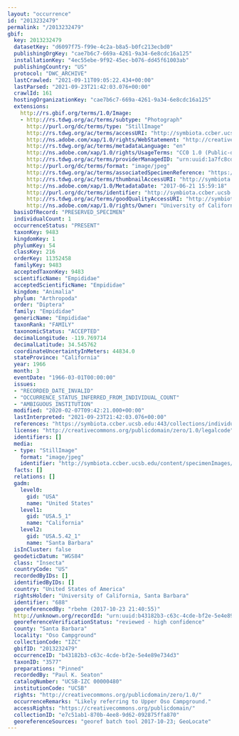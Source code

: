 ```yaml
---
layout: "occurrence"
id: "2013232479"
permalink: "/2013232479"
gbif:
  key: 2013232479
  datasetKey: "d6097f75-f99e-4c2a-b8a5-b0fc213ecbd0"
  publishingOrgKey: "cae7b6c7-669a-4261-9a34-6e8cdc16a125"
  installationKey: "4ec55ebe-9f92-45ec-b076-dd45f61003ab"
  publishingCountry: "US"
  protocol: "DWC_ARCHIVE"
  lastCrawled: "2021-09-11T09:05:22.434+00:00"
  lastParsed: "2021-09-23T21:42:03.076+00:00"
  crawlId: 161
  hostingOrganizationKey: "cae7b6c7-669a-4261-9a34-6e8cdc16a125"
  extensions:
    http://rs.gbif.org/terms/1.0/Image:
    - http://rs.tdwg.org/ac/terms/subtype: "Photograph"
      http://purl.org/dc/terms/type: "StillImage"
      http://rs.tdwg.org/ac/terms/accessURI: "http://symbiota.ccber.ucsb.edu/content/specimenImages/UCSB_IZC/UCSB-IZC00000/UCSB-IZC_00000480_1498085958_lg.jpg"
      http://ns.adobe.com/xap/1.0/rights/WebStatement: "http://creativecommons.org/publicdomain/zero/1.0/"
      http://rs.tdwg.org/ac/terms/metadataLanguage: "en"
      http://ns.adobe.com/xap/1.0/rights/UsageTerms: "CC0 1.0 (Public-domain)"
      http://rs.tdwg.org/ac/terms/providerManagedID: "urn:uuid:1a7fc8cd-0857-4e51-ade0-e21bb22774e6"
      http://purl.org/dc/terms/format: "image/jpeg"
      http://rs.tdwg.org/ac/terms/associatedSpecimenReference: "https://symbiota.ccber.ucsb.edu:443/collections/individual/index.php?occid=688"
      http://rs.tdwg.org/ac/terms/thumbnailAccessURI: "http://symbiota.ccber.ucsb.edu/content/specimenImages/UCSB_IZC/UCSB-IZC00000/UCSB-IZC_00000480_1498085958_tn.jpg"
      http://ns.adobe.com/xap/1.0/MetadataDate: "2017-06-21 15:59:18"
      http://purl.org/dc/terms/identifier: "http://symbiota.ccber.ucsb.edu/content/specimenImages/UCSB_IZC/UCSB-IZC00000/UCSB-IZC_00000480_1498085958_lg.jpg"
      http://rs.tdwg.org/ac/terms/goodQualityAccessURI: "http://symbiota.ccber.ucsb.edu/content/specimenImages/UCSB_IZC/UCSB-IZC00000/UCSB-IZC_00000480_1498085958.jpg"
      http://ns.adobe.com/xap/1.0/rights/Owner: "University of California, Santa Barbara"
  basisOfRecord: "PRESERVED_SPECIMEN"
  individualCount: 1
  occurrenceStatus: "PRESENT"
  taxonKey: 9483
  kingdomKey: 1
  phylumKey: 54
  classKey: 216
  orderKey: 11352458
  familyKey: 9483
  acceptedTaxonKey: 9483
  scientificName: "Empididae"
  acceptedScientificName: "Empididae"
  kingdom: "Animalia"
  phylum: "Arthropoda"
  order: "Diptera"
  family: "Empididae"
  genericName: "Empididae"
  taxonRank: "FAMILY"
  taxonomicStatus: "ACCEPTED"
  decimalLongitude: -119.769714
  decimalLatitude: 34.545762
  coordinateUncertaintyInMeters: 44834.0
  stateProvince: "California"
  year: 1966
  month: 3
  eventDate: "1966-03-01T00:00:00"
  issues:
  - "RECORDED_DATE_INVALID"
  - "OCCURRENCE_STATUS_INFERRED_FROM_INDIVIDUAL_COUNT"
  - "AMBIGUOUS_INSTITUTION"
  modified: "2020-02-07T09:42:21.000+00:00"
  lastInterpreted: "2021-09-23T21:42:03.076+00:00"
  references: "https://symbiota.ccber.ucsb.edu:443/collections/individual/index.php?occid=688"
  license: "http://creativecommons.org/publicdomain/zero/1.0/legalcode"
  identifiers: []
  media:
  - type: "StillImage"
    format: "image/jpeg"
    identifier: "http://symbiota.ccber.ucsb.edu/content/specimenImages/UCSB_IZC/UCSB-IZC00000/UCSB-IZC_00000480_1498085958_lg.jpg"
  facts: []
  relations: []
  gadm:
    level0:
      gid: "USA"
      name: "United States"
    level1:
      gid: "USA.5_1"
      name: "California"
    level2:
      gid: "USA.5.42_1"
      name: "Santa Barbara"
  isInCluster: false
  geodeticDatum: "WGS84"
  class: "Insecta"
  countryCode: "US"
  recordedByIDs: []
  identifiedByIDs: []
  country: "United States of America"
  rightsHolder: "University of California, Santa Barbara"
  identifier: "688"
  georeferencedBy: "rbehm (2017-10-23 21:40:55)"
  http://unknown.org/recordId: "urn:uuid:b43182b3-c63c-4cde-bf2e-5e4e89e734d3"
  georeferenceVerificationStatus: "reviewed - high confidence"
  county: "Santa Barbara"
  locality: "Oso Campground"
  collectionCode: "IZC"
  gbifID: "2013232479"
  occurrenceID: "b43182b3-c63c-4cde-bf2e-5e4e89e734d3"
  taxonID: "3577"
  preparations: "Pinned"
  recordedBy: "Paul K. Seaton"
  catalogNumber: "UCSB-IZC 00000480"
  institutionCode: "UCSB"
  rights: "http://creativecommons.org/publicdomain/zero/1.0/"
  occurrenceRemarks: "Likely referring to Upper Oso Campground."
  accessRights: "https://creativecommons.org/publicdomain/"
  collectionID: "e7c51ab1-870b-4ee8-9d62-092875ffa870"
  georeferenceSources: "georef batch tool 2017-10-23; GeoLocate"
---
```

